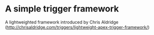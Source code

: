 # A simple trigger framework

A lightweighted framework introduced by Chris Aldridge (http://chrisaldridge.com/triggers/lightweight-apex-trigger-framework/)